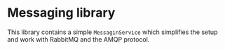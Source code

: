 # Messaging library
This library contains a simple `MessaginService` which simplifies the setup and work
with RabbitMQ and the AMQP protocol.
